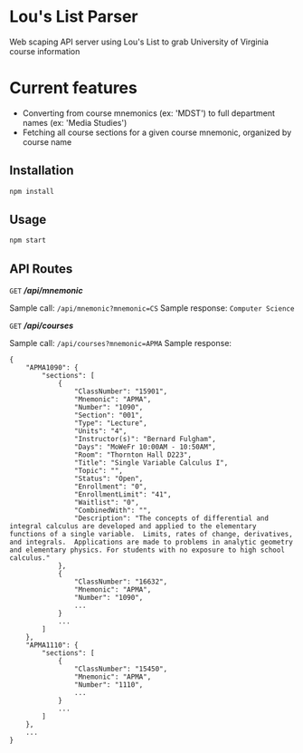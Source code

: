 # Lou's List Parser

Web scaping API server using Lou's List to grab University of Virginia course information

# Current features
* Converting from course mnemonics (ex: 'MDST') to full department names (ex: 'Media Studies')
* Fetching all course sections for a given course mnemonic, organized by course name

## Installation

```bash
npm install
```

## Usage

```bash
npm start
```
## API Routes
`GET` ***/api/mnemonic***

Sample call: `/api/mnemonic?mnemonic=CS`
Sample response: `Computer Science`

`GET` ***/api/courses***

Sample call: `/api/courses?mnemonic=APMA`
Sample response:
```
{
    "APMA1090": {
        "sections": [
            {
                "ClassNumber": "15901",
                "Mnemonic": "APMA",
                "Number": "1090",
                "Section": "001",
                "Type": "Lecture",
                "Units": "4",
                "Instructor(s)": "Bernard Fulgham",
                "Days": "MoWeFr 10:00AM - 10:50AM",
                "Room": "Thornton Hall D223",
                "Title": "Single Variable Calculus I",
                "Topic": "",
                "Status": "Open",
                "Enrollment": "0",
                "EnrollmentLimit": "41",
                "Waitlist": "0",
                "CombinedWith": "",
                "Description": "The concepts of differential and integral calculus are developed and applied to the elementary functions of a single variable.  Limits, rates of change, derivatives, and integrals.  Applications are made to problems in analytic geometry and elementary physics. For students with no exposure to high school calculus."
            },
            {
                "ClassNumber": "16632",
                "Mnemonic": "APMA",
                "Number": "1090",
                ...
            }
            ...
        ]
    },
    "APMA1110": {
        "sections": [
            {
                "ClassNumber": "15450",
                "Mnemonic": "APMA",
                "Number": "1110",
                ...
            }
            ...
        ]
    },
    ...
}
```
